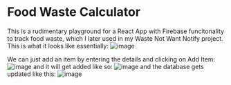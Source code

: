 # Food Waste Calculator

This is a rudimentary playground for a React App with Firebase funcitonality to track food waste, which I later used in my Waste Not Want Notify project. This is what it looks like essentially:
![image](https://github.com/trisha-tomy/wastecalculator/assets/122303927/43093edf-f16f-45aa-9e1f-6becca72d25e)

We can just add an item by entering the details and clicking on Add Item:
![image](https://github.com/trisha-tomy/wastecalculator/assets/122303927/503156d5-40d0-4e59-acfc-5ad0d094262a)
 and it will get added like so:
![image](https://github.com/trisha-tomy/wastecalculator/assets/122303927/94b92889-977c-4bb6-8f63-b9885e881813)
and the database gets updated like this:
![image](https://github.com/trisha-tomy/wastecalculator/assets/122303927/49929026-2871-406d-8563-dcb209f7109c)
